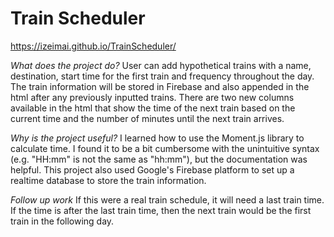 # Train Scheduler

https://izeimai.github.io/TrainScheduler/

*What does the project do?* 
User can add hypothetical trains with a name, destination, start time for the first train and frequency throughout the day. The train information will be stored in Firebase and also appended in the html after any previously inputted trains. There are two new columns available in the html that show the time of the next train based on the current time and the number of minutes until the next train arrives.

*Why is the project useful?*
I learned how to use the Moment.js library to calculate time. I found it to be a bit cumbersome with the unintuitive syntax (e.g. "HH:mm" is not the same as "hh:mm"), but the documentation was helpful. This project also used Google's Firebase platform to set up a realtime database to store the train information.

*Follow up work*
If this were a real train schedule, it will need a last train time. If the time is after the last train time, then the next train would be the first train in the following day.